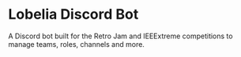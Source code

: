 # Lobelia Discord Bot

A Discord bot built for the Retro Jam and IEEExtreme competitions to manage teams, roles, channels and more.
